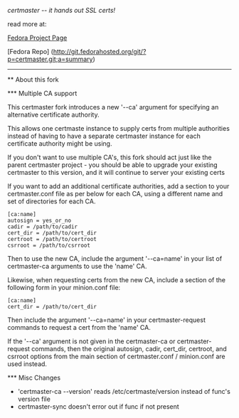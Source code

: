 _certmaster -- it hands out SSL certs!_
 
read more at:

[Fedora Project Page](https://fedorahosted.org/certmaster/)

[Fedora Repo] (http://git.fedorahosted.org/git/?p=certmaster.git;a=summary)

---

** About this fork

*** Multiple CA support

This certmaster fork introduces a new '--ca' argument for specifying an alternative certificate authority.

This allows one certmaste instance to supply certs from multiple authorities instead of having to have a 
separate certmaster instance for each certificate authority might be using.

If you don't want to use multiple CA's, this fork should act just like the parent certmaster project - you
should be able to upgrade your existing certmaster to this version, and it will continue to server your existing certs

If you want to add an additional certificate authorities, add a section to your certmaster.conf file as per below 
for each CA, using a different name and set of directories for each CA.

```
[ca:name]
autosign = yes_or_no
cadir = /path/to/cadir
cert_dir = /path/to/cert_dir
certroot = /path/to/certroot
csrroot = /path/to/csrroot
```

Then to use the new CA, include the argument '--ca=name' in your list of certmaster-ca arguments to use the 'name' CA.

Likewise, when requesting certs from the new CA, include a section of the following form in your minion.conf file:
```
[ca:name]
cert_dir = /path/to/cert_dir
```

Then include the argument '--ca=name' in your certmaster-request commands to request a cert from the 'name' CA.

If the '--ca' argument is not given in the certmaster-ca or certmaster-request commands, then the original 
autosign, cadir, cert_dir, certroot, and csrroot options from the main section of certmaster.conf / minion.conf are used instead.

*** Misc Changes

+ 'certmaster-ca --version' reads /etc/certmaste/version instead of func's version file
+ certmaster-sync doesn't error out if func if not present

